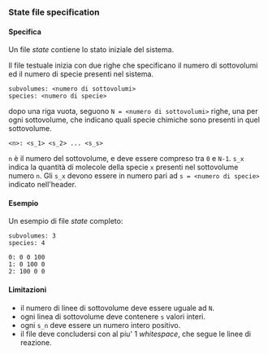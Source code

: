 ### State file specification

#### Specifica 

Un file *state* contiene lo stato iniziale del sistema.

Il file testuale inizia con due righe che specificano
il numero di sottovolumi ed il numero di specie presenti
nel sistema.


    subvolumes: <numero di sottovolumi>
    species: <numero di specie>

dopo una riga vuota, seguono `N = <numero di sottovolumi>`
righe, una per ogni sottovolume, che indicano quali specie
chimiche sono presenti in quel sottovolume.

    <n>: <s_1> <s_2> ... <s_s>

`n` è il numero del sottovolume, e deve essere compreso tra
`0` e `N-1`. `s_x` indica la quantità di molecole della specie
`x` presenti nel sottovolume numero `n`. Gli `s_x` devono essere
in numero pari ad `s = <numero di specie>` indicato nell'header.

#### Esempio

Un esempio di file *state* completo:

    subvolumes: 3
    species: 4
    
    0: 0 0 100
    1: 0 100 0
	2: 100 0 0

#### Limitazioni

- il numero di linee di sottovolume deve essere uguale ad `N`.
- ogni linea di sottovolume deve contenere `s` valori interi.
- ogni `s_n` deve essere un numero intero positivo.
- il file deve concludersi con al piu' 1 *whitespace*, che
segue le linee di reazione.



